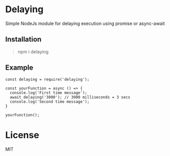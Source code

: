 # Delaying
Simple NodeJs module for delaying execution using promise or async-await


## Installation

> npm i delaying

## Example

    const delaying = require('delaying');
    
    const yourFunction = async () => {
      console.log('First time message');
      await delaying('3000'); // 3000 milliseconds = 3 secs
      console.log('Second time message');
    }

    yourFunction();


# License

MIT 
